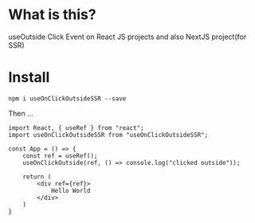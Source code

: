 # What is this?

useOutside Click Event on React JS projects and also NextJS project(for SSR)

# Install

`npm i useOnClickOutsideSSR --save`

Then ...

```
import React, { useRef } from "react";
import useOnClickOutsideSSR from "useOnClickOutsideSSR";

const App = () => {
    const ref = useRef();
    useOnClickOutside(ref, () => console.log("clicked outside"));

    return (
        <div ref={ref}>
            Hello World
        </div>
    )
}
```
